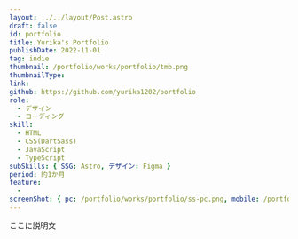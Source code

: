 ```yaml
---
layout: ../../layout/Post.astro
draft: false
id: portfolio
title: Yurika's Portfolio
publishDate: 2022-11-01
tag: indie
thumbnail: /portfolio/works/portfolio/tmb.png
thumbnailType:
link:
github: https://github.com/yurika1202/portfolio
role:
  - デザイン
  - コーディング
skill:
  - HTML
  - CSS(DartSass)
  - JavaScript
  - TypeScript
subSkills: { SSG: Astro, デザイン: Figma }
period: 約1か月
feature:
  -
screenShot: { pc: /portfolio/works/portfolio/ss-pc.png, mobile: /portfolio/works/yurilog/ss-mobile.png }
---
```


ここに説明文
